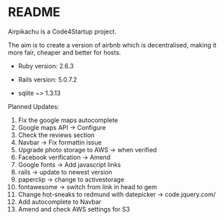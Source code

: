 # README

Airpikachu is a Code4Startup project.

The aim is to create a version of airbnb which is decentralised, making it more fair, cheaper and better for hosts.

* Ruby version: 2.6.3

* Rails version: 5.0.7.2

* sqlite ~> 1.3.13

Planned Updates:
1. Fix the google maps autocomplete
2. Google maps API -> Configure
3. Check the reviews section
4. Navbar -> Fix formattin issue
5. Upgrade photo storage to AWS -> when verified
6. Facebook verification -> Amend
8. Google fonts -> Add javascript links
9. rails -> update to newest version
10. paperclip -> change to activestorage
11. fontawesome -> switch from link in head to gem
12. Change hot-sneaks to redmund with datepicker -> code.jquery.com/
13. Add autocomplete to Navbar
14. Amend and check AWS settings for S3
